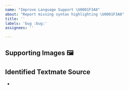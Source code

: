 ```yaml
---
name: "Improve Language Support \U0001F3A8"
about: "Report missing syntax highlighting \U0001F3A8"
title: ''
labels: 'bug :bug:'
assignees: ''

---
```


## Supporting Images 🖼️

## Identified Textmate Source
*
